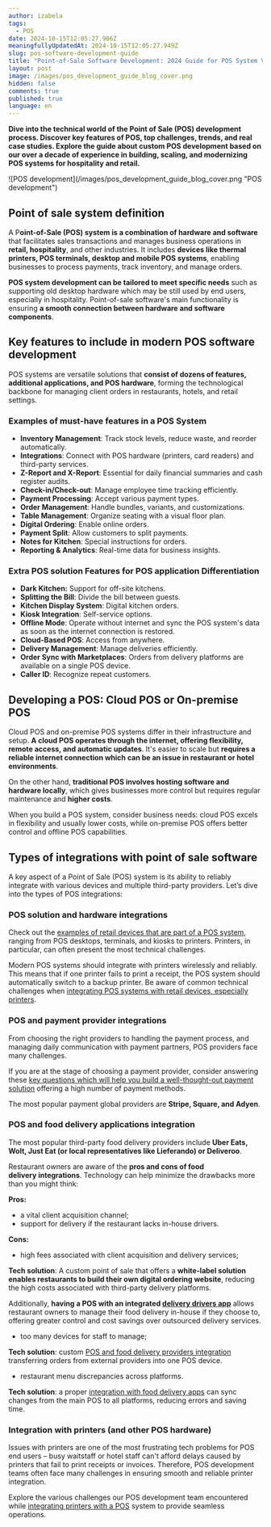 ```yaml
---
author: izabela
tags:
  - POS
date: 2024-10-15T12:05:27.906Z
meaningfullyUpdatedAt: 2024-10-15T12:05:27.949Z
slug: pos-software-development-guide
title: "Point-of-Sale Software Development: 2024 Guide for POS System Vendors"
layout: post
image: /images/pos_development_guide_blog_cover.png
hidden: false
comments: true
published: true
language: en
---
```

**Dive into the technical world of the Point of Sale (POS) development process. Discover key features of POS, top challenges, trends, and real case studies. Explore the guide about custom POS development based on our over a decade of experience in building, scaling, and modernizing POS systems for hospitality and retail.**

<div className="image">![POS development](/images/pos_development_guide_blog_cover.png "POS development")</div>

## Point of sale system definition

A P**oint-of-Sale (POS) system is a combination of hardware and software** that facilitates sales transactions and manages business operations in **retail, hospitality**, and other industries. It includes **devices like thermal printers, POS terminals, desktop and mobile POS systems**, enabling businesses to process payments, track inventory, and manage orders.

**POS system development can be tailored to meet specific needs** such as supporting old desktop hardware which may be still used by end users, especially in hospitality. Point-of-sale software's main functionality is ensuring **a smooth connection between hardware and software components**.

## Key features to include in modern POS software development

POS systems are versatile solutions that **consist of dozens of features, additional applications, and POS hardware**, forming the technological backbone for managing client orders in restaurants, hotels, and retail settings.

### Examples of must-have features in a POS System

* **Inventory Management**: Track stock levels, reduce waste, and reorder automatically.
* **Integrations**: Connect with POS hardware (printers, card readers) and third-party services.
* **Z-Report and X-Report**: Essential for daily financial summaries and cash register audits.
* **Check-in/Check-out**: Manage employee time tracking efficiently.
* **Payment Processing**: Accept various payment types.
* **Order Management**: Handle bundles, variants, and customizations.
* **Table Management**: Organize seating with a visual floor plan.
* **Digital Ordering**: Enable online orders.
* **Payment Split**: Allow customers to split payments.
* **Notes for Kitchen**: Special instructions for orders.
* **Reporting & Analytics**: Real-time data for business insights.

### Extra POS solution Features for POS application Differentiation

* **Dark Kitchen:** Support for off-site kitchens.
* **Splitting the Bill**: Divide the bill between guests.
* **Kitchen Display System**: Digital kitchen orders.
* **Kiosk Integration**: Self-service options.
* **Offline Mode**: Operate without internet and sync the POS system's data as soon as the internet connection is restored.
* **Cloud-Based POS**: Access from anywhere.
* **Delivery Management**: Manage deliveries efficiently.
* **Order Sync with Marketplaces**: Orders from delivery platforms are available on a single POS device.
* **Caller ID**: Recognize repeat customers.

## Developing a POS: Cloud POS or On-premise POS

Cloud POS and on-premise POS systems differ in their infrastructure and setup. **A cloud POS operates through the internet, offering flexibility, remote access, and automatic updates**. It's easier to scale but **requires a reliable internet connection which can be an issue in restaurant or hotel environments**. 

On the other hand, **traditional POS involves hosting software and hardware locally**, which gives businesses more control but requires regular maintenance and **higher costs**.

When you build a POS system, consider business needs: cloud POS excels in flexibility and usually lower costs, while on-premise POS offers better control and offline POS capabilities.

## Types of integrations with point of sale software

A key aspect of a Point of Sale (POS) system is its ability to reliably integrate with various devices and multiple third-party providers. Let’s dive into the types of POS integrations:

### POS solution and hardware integrations

Check out the [examples of retail devices that are part of a POS system](/blog/what-are-point-of-sale-devices/), ranging from POS desktops, terminals, and kiosks to printers. Printers, in particular, can often present the most technical challenges. 

Modern POS systems should integrate with printers wirelessly and reliably. This means that if one printer fails to print a receipt, the POS system should automatically switch to a backup printer. Be aware of common technical challenges when [integrating POS systems with retail devices, especially printers](/projects/pos-devices-integration/).

### POS and payment provider integrations

From choosing the right providers to handling the payment process, and managing daily communication with payment partners, POS providers face many challenges.

If you are at the stage of choosing a payment provider, consider answering these [key questions which will help you build a well-thought-out payment solution](/blog/implementing-payments-key-questions-for-startup-founders-and-ctos/) offering a high number of payment methods.

The most popular payment global providers are **Stripe, Square, and Adyen**.

### POS and food delivery applications integration

The most popular third-party food delivery providers include **Uber Eats, Wolt, Just Eat (or local representatives like Lieferando) or Deliveroo**.

Restaurant owners are aware of the **pros and cons of food delivery integrations**. Technology can help minimize the drawbacks more than you might think:

**Pros:**

* a vital client acquisition channel;
* support for delivery if the restaurant lacks in-house drivers.

**Cons:**

* high fees associated with client acquisition and delivery services;

**Tech solution**: A custom point of sale that offers a **white-label solution enables restaurants to build their own digital ordering website**, reducing the high costs associated with third-party delivery platforms. 

Additionally, **having a POS with an integrated [delivery drivers app](/projects/delivery-drivers-app/)** allows restaurant owners to manage their food delivery in-house if they choose to, offering greater control and cost savings over outsourced delivery services.

* too many devices for staff to manage;

**Tech solution**: custom [POS and food delivery providers integration](/our-areas/food-delivery-pos-integration/) transferring orders from external providers into one POS device.

* restaurant menu discrepancies across platforms.

**Tech solution**: a proper [integration with food delivery apps](/projects/pos-third-party-delivery/) can sync changes from the main POS to all platforms, reducing errors and saving time.

### Integration with printers (and other POS hardware)

Issues with printers are one of the most frustrating tech problems for POS end users – busy waitstaff or hotel staff can't afford delays caused by printers that fail to print receipts or invoices. Therefore, POS development teams often face many challenges in ensuring smooth and reliable printer integration. 

Explore the various challenges our POS development team encountered while [integrating printers with a POS](/projects/pos-devices-integration/) system to provide seamless operations.